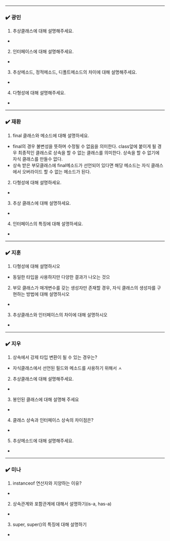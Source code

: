 
***
### ✔️ 광민

1. 추상클래스에 대해 설명해주세요.
- 
2. 인터페이스에 대해 설명해주세요.
- 
3. 추상메소드, 정적메소드, 디폴트메소드의 차이에 대해 설명해주세요.
- 
4. 다형성에 대해 설명해주세요.
- 

***
### ✔️ 재환

1. final 클래스와 메소드에 대해 설명하세요.
- final의 경우 불변성을 뜻하며 수정될 수 없음을 의미한다. class앞에 붙이게 될 경우 최종적인 클래스로 상속을 할 수 없는 클래스를 의미한다. 상속을 할 수 없기에 자식 클래스를 만들수 없다.
- 상속 받은 부모클래스에 final메소드가 선언되어 있다면 해당 메소드는 자식 클래스에서 오버라이드 할 수 없는 메소드가 된다. 
2. 다형성에 대해 설명하세요.
- 
3. 추상 클래스에 대해 설명하세요.
- 
4. 인터페이스의 특징에 대해 설명하세요.
- 

***
### ✔️ 지훈
1. 다형성에 대해 설명하시오
- 동일한 타입을 사용하지만 다양한 결과가 나오는 것으
2. 부모 클래스가 매개변수를 갖는 생성자만 존재할 경우, 자식 클래스의 생성자를 구현하는 방법에 대해 설명하시오
- 
3. 추상클래스와 인터페이스의 차이에 대해 설명하시오
- 

***
### ✔️ 지우
1. 상속에서 강제 타입 변환이 될 수 있는 경우는?
- 자식클래스에서 선언된 필드와 메소드를 사용하기 위해서 ㅅ
2. 추상클래스에 대해 설명해주세요.
- 
3. 봉인된 클래스에 대해 설명해 주세요
- 
4. 클래스 상속과 인터페이스 상속의 차이점은?
- 
5. 추상메소드에 대해 설명해주세요.
- 

***
### ✔️ 미나

1. instanceof 연산자와 지양하는 이유?
- 
2. 상속관계와 포함관계에 대해서 설명하기(is-a, has-a)
- 
3. super, super()의 특징에 대해 설명하기
- 
